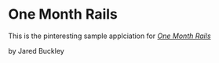 # One Month Rails

This is the pinteresting sample applciation for [*One Month Rails*](http://onemonthrails.com)

by Jared Buckley